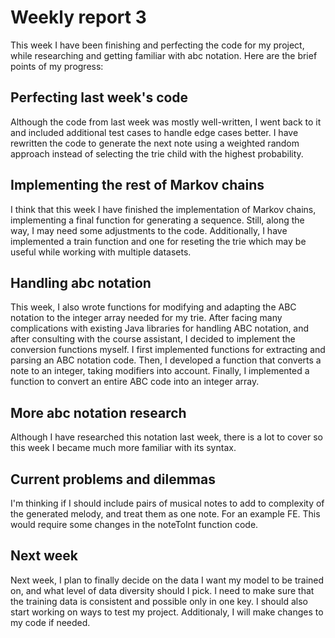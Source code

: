 # Weekly report 3

This week I have been finishing and perfecting the code for my project, while researching and getting familiar with abc notation. Here are the brief points of my progress:

## Perfecting last week's code

Although the code from last week was mostly well-written, I went back to it and included additional test cases to handle edge cases better. I have rewritten the code to generate the next note using a weighted random approach instead of selecting the trie child with the highest probability. 

## Implementing the rest of Markov chains

I think that this week I have finished the implementation of Markov chains, implementing a final function for generating a sequence. Still, along the way, I may need some adjustments to the code. Additionally, I have implemented a train function and one for reseting the trie which may be useful while working with multiple datasets.

## Handling abc notation

This week, I also wrote functions for modifying and adapting the ABC notation to the integer array needed for my trie. After facing many complications with existing Java libraries for handling ABC notation, and after consulting with the course assistant, I decided to implement the conversion functions myself. I first implemented functions for extracting and parsing an ABC notation code. Then, I developed a function that converts a note to an integer, taking modifiers into account. Finally, I implemented a function to convert an entire ABC code into an integer array.

##  More abc notation research

Although I have researched this notation last week, there is a lot to cover so this week I became much more familiar with its syntax.

## Current problems and dilemmas

I'm thinking if I should include pairs of musical notes to add to complexity of the generated melody, and treat them as one note. For an example FE. This would require some changes in the noteToInt function code.

## Next week 

Next week, I plan to finally decide on the data I want my model to be trained on, and what level of data diversity should I pick. I need to make sure that the training data is consistent and possible only in one key. I should also start working on ways to test my project. Additionaly, I will make changes to my code if needed. 
